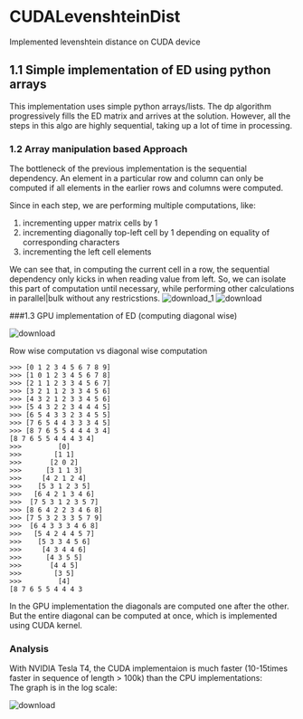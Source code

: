 # CUDALevenshteinDist
Implemented levenshtein distance on CUDA device

## 1.1 Simple implementation of ED using python arrays

This implementation uses simple python arrays/lists. The dp algorithm progressively fills the ED matrix and arrives at the solution. However, all the steps in this algo are highly sequential, taking up a lot of time in processing.

### 1.2 Array manipulation based Approach
The bottleneck of the previous implementation is the sequential dependency. An element in a particular row and column can only be computed if all elements in the earlier rows and columns were computed. 

Since in each step, we are performing multiple computations, like: 
1. incrementing upper matrix cells by 1
2. incrementing diagonally top-left cell by 1 depending on equality of corresponding characters  
3. incrementing the left cell elements

We can see that, in computing the current cell in a row, the sequential dependency only kicks in when reading value from left. So, we can isolate this part of computation until necessary, while performing other calculations in parallel|bulk without any restricstions.
![download_1](https://user-images.githubusercontent.com/14043633/191613103-360beb56-eaf1-4222-8c2f-eb68a3160eb7.png)
![download](https://user-images.githubusercontent.com/14043633/191613105-527f99ab-f458-4056-ba22-a423657a8e1b.png)

###1.3 GPU implementation of ED (computing diagonal wise)

![download](https://user-images.githubusercontent.com/14043633/191613562-6293f10e-4e5a-4f8a-b0f5-63a82e5de3f9.png)

Row wise computation vs diagonal wise computation
```
>>> [0 1 2 3 4 5 6 7 8 9]
>>> [1 0 1 2 3 4 5 6 7 8]
>>> [2 1 1 2 3 3 4 5 6 7]
>>> [3 2 1 1 2 3 3 4 5 6]
>>> [4 3 2 1 2 3 3 4 5 6]
>>> [5 4 3 2 2 3 4 4 4 5]
>>> [6 5 4 3 3 2 3 4 5 5]
>>> [7 6 5 4 4 3 3 3 4 5]
>>> [8 7 6 5 5 4 4 4 3 4]
[8 7 6 5 5 4 4 4 3 4]
>>>         [0]
>>>        [1 1]
>>>       [2 0 2]
>>>      [3 1 1 3]
>>>     [4 2 1 2 4]
>>>    [5 3 1 2 3 5]
>>>   [6 4 2 1 3 4 6]
>>>  [7 5 3 1 2 3 5 7]
>>> [8 6 4 2 2 3 4 6 8]
>>> [7 5 3 2 3 3 5 7 9]
>>>  [6 4 3 3 3 4 6 8]
>>>   [5 4 2 4 4 5 7]
>>>    [5 3 3 4 5 6]
>>>     [4 3 4 4 6]
>>>      [4 3 5 5]
>>>       [4 4 5]
>>>        [3 5]
>>>         [4]
[8 7 6 5 5 4 4 4 3
```

In the GPU implementation the diagonals are computed one after the other. But the entire diagonal can be computed at once, which is implemented using CUDA kernel.

### Analysis
With NVIDIA Tesla T4, the CUDA implementaion is much faster (10-15times faster in sequence of length > 100k) than the CPU implementations:  
The graph is in the log scale:  

![download](https://user-images.githubusercontent.com/14043633/191614849-32a8b1fa-4a18-43ca-a600-637e5c65a2f8.png)

